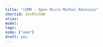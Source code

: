 ```yaml
---
title: "[OMM - Open Micro Metha] Réunions"
shortid: SkvRTxhHW
alias:
model:
tags:
node: ["omm"]
draft: yes
---
```

